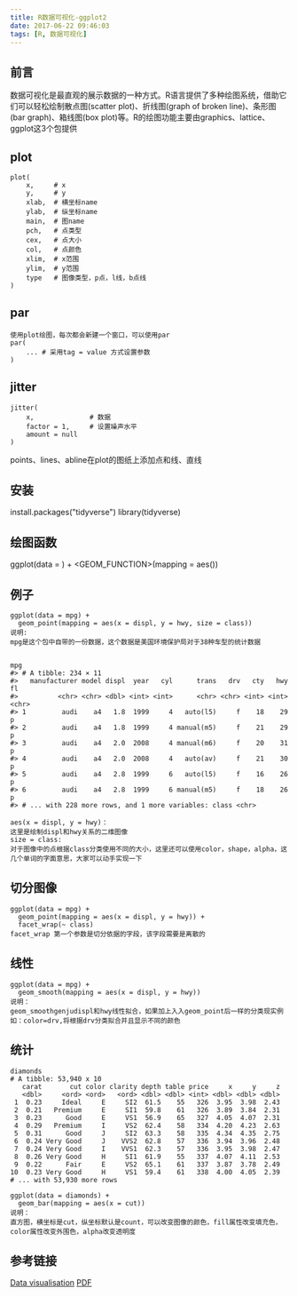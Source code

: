 ```yaml
---
title: R数据可视化-ggplot2
date: 2017-06-22 09:46:03
tags: [R, 数据可视化]
---
```


## 前言
数据可视化是最直观的展示数据的一种方式。R语言提供了多种绘图系统，借助它们可以轻松绘制散点图(scatter plot)、折线图(graph of broken line)、条形图(bar graph)、箱线图(box plot)等。R的绘图功能主要由graphics、lattice、ggplot这3个包提供

## plot
```
plot(
	x,     # x
	y,     # y
	xlab,  # 横坐标name
	ylab,  # 纵坐标name
	main,  # 图name
	pch,   # 点类型
	cex,   # 点大小
	col,   # 点颜色
	xlim,  # x范围
	ylim,  # y范围
	type   # 图像类型，p点，l线，b点线
)
```

## par
```
使用plot绘图，每次都会新建一个窗口，可以使用par
par(
	... # 采用tag = value 方式设置参数
)
```

## jitter
```
jitter(
	x,              # 数据
	factor = 1,     # 设置噪声水平
	amount = null
)
```

points、lines、abline在plot的图纸上添加点和线、直线


## 安装
install.packages("tidyverse")
library(tidyverse)

## 绘图函数
ggplot(data = <DATA>) + 
  <GEOM_FUNCTION>(mapping = aes(<MAPPINGS>))


## 例子
```
ggplot(data = mpg) + 
  geom_point(mapping = aes(x = displ, y = hwy, size = class))
说明:
mpg是这个包中自带的一份数据，这个数据是美国环境保护局对于38种车型的统计数据


mpg
#> # A tibble: 234 × 11
#>   manufacturer model displ  year   cyl      trans   drv   cty   hwy    fl
#>          <chr> <chr> <dbl> <int> <int>      <chr> <chr> <int> <int> <chr>
#> 1         audi    a4   1.8  1999     4   auto(l5)     f    18    29     p
#> 2         audi    a4   1.8  1999     4 manual(m5)     f    21    29     p
#> 3         audi    a4   2.0  2008     4 manual(m6)     f    20    31     p
#> 4         audi    a4   2.0  2008     4   auto(av)     f    21    30     p
#> 5         audi    a4   2.8  1999     6   auto(l5)     f    16    26     p
#> 6         audi    a4   2.8  1999     6 manual(m5)     f    18    26     p
#> # ... with 228 more rows, and 1 more variables: class <chr>

aes(x = displ, y = hwy)：
这里是绘制displ和hwy关系的二维图像
size = class:
对于图像中的点根据class分类使用不同的大小，这里还可以使用color，shape，alpha，这几个单词的字面意思，大家可以动手实现一下

```
## 切分图像
```
ggplot(data = mpg) + 
  geom_point(mapping = aes(x = displ, y = hwy)) + 
  facet_wrap(~ class)
facet_wrap 第一个参数是切分依据的字段，该字段需要是离散的
```
<!--more-->

## 线性
```
ggplot(data = mpg) + 
  geom_smooth(mapping = aes(x = displ, y = hwy))
说明：
geom_smoothgenjudispl和hwy线性拟合，如果加上入入geom_point后一样的分类现实例如：color=drv,将根据drv分类拟合并且显示不同的颜色

```

## 统计
```
diamonds
# A tibble: 53,940 x 10
   carat       cut color clarity depth table price     x     y     z
   <dbl>     <ord> <ord>   <ord> <dbl> <dbl> <int> <dbl> <dbl> <dbl>
 1  0.23     Ideal     E     SI2  61.5    55   326  3.95  3.98  2.43
 2  0.21   Premium     E     SI1  59.8    61   326  3.89  3.84  2.31
 3  0.23      Good     E     VS1  56.9    65   327  4.05  4.07  2.31
 4  0.29   Premium     I     VS2  62.4    58   334  4.20  4.23  2.63
 5  0.31      Good     J     SI2  63.3    58   335  4.34  4.35  2.75
 6  0.24 Very Good     J    VVS2  62.8    57   336  3.94  3.96  2.48
 7  0.24 Very Good     I    VVS1  62.3    57   336  3.95  3.98  2.47
 8  0.26 Very Good     H     SI1  61.9    55   337  4.07  4.11  2.53
 9  0.22      Fair     E     VS2  65.1    61   337  3.87  3.78  2.49
10  0.23 Very Good     H     VS1  59.4    61   338  4.00  4.05  2.39
# ... with 53,930 more rows

ggplot(data = diamonds) + 
  geom_bar(mapping = aes(x = cut))
说明：
直方图，横坐标是cut，纵坐标默认是count，可以改变图像的颜色，fill属性改变填充色，color属性改变外围色，alpha改变透明度
```


## 参考链接
[Data visualisation](http://r4ds.had.co.nz/data-visualisation.html)
[PDF](http://vita.had.co.nz/papers/layered-grammar.pdf)
